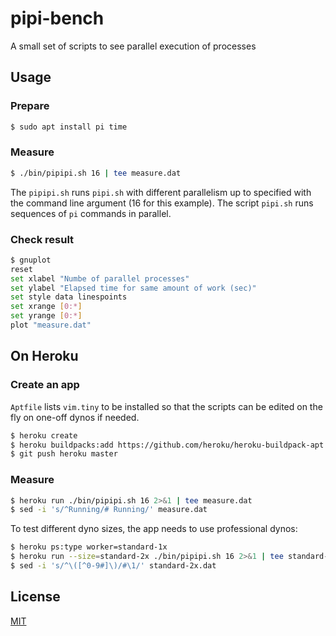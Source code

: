 # pipi-bench
A small set of scripts to see parallel execution of processes

## Usage
### Prepare
```sh
$ sudo apt install pi time
```

### Measure
```sh
$ ./bin/pipipi.sh 16 | tee measure.dat
```

The `pipipi.sh` runs `pipi.sh` with different parallelism up to specified with the command line argument (16 for this example). The script `pipi.sh` runs sequences of `pi` commands in parallel.

### Check result
```sh
$ gnuplot
reset
set xlabel "Numbe of parallel processes"
set ylabel "Elapsed time for same amount of work (sec)"
set style data linespoints
set xrange [0:*]
set yrange [0:*]
plot "measure.dat"
```

## On Heroku
### Create an app
`Aptfile` lists `vim.tiny` to be installed so that the scripts can be edited on the fly on one-off dynos if needed.

```sh
$ heroku create
$ heroku buildpacks:add https://github.com/heroku/heroku-buildpack-apt
$ git push heroku master
```

### Measure
```sh
$ heroku run ./bin/pipipi.sh 16 2>&1 | tee measure.dat
$ sed -i 's/^Running/# Running/' measure.dat
```

To test different dyno sizes, the app needs to use professional dynos:

```sh
$ heroku ps:type worker=standard-1x
$ heroku run --size=standard-2x ./bin/pipipi.sh 16 2>&1 | tee standard-2x.dat
$ sed -i 's/^\([^0-9#]\)/#\1/' standard-2x.dat
```

## License
[MIT](LICENSE)
